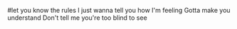 #let you know the rules
I just wanna tell you how I'm feeling
Gotta make you understand
Don't tell me you're too blind to see
